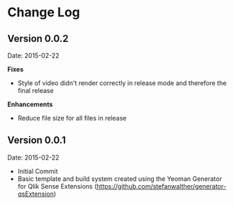 # Change Log

## Version 0.0.2
Date: 2015-02-22

**Fixes**
* Style of video didn't render correctly in release mode and therefore the final release

**Enhancements**
* Reduce file size for all files in release

## Version 0.0.1
Date: 2015-02-22

* Initial Commit
* Basic template and build system created using the Yeoman Generator for Qlik Sense Extensions (https://github.com/stefanwalther/generator-qsExtension)
